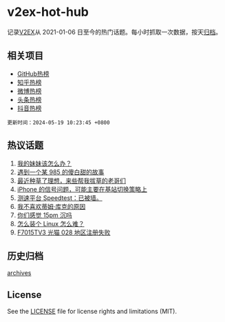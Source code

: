 # v2ex-hot-hub

 记录[V2EX](https://www.v2ex.com/)从 2021-01-06 日至今的热门话题。每小时抓取一次数据，按天[归档](archives)。
 
 ## 相关项目

- [GitHub热榜](https://github.com/snaildev/github-hot-hub)
- [知乎热榜](https://github.com/snaildev/zhihu-hot-hub)
- [微博热榜](https://github.com/snaildev/weibo-hot-hub)
- [头条热榜](https://github.com/snaildev/toutiao-hot-hub)
- [抖音热榜](https://github.com/snaildev/douyin-hot-hub)


 `更新时间：2024-05-19 10:23:45 +0800`

## 热议话题

1. [我的妹妹该怎么办？](https://www.v2ex.com/t/1041821)
1. [遇到一个某 985 的傻白甜的故事](https://www.v2ex.com/t/1041838)
1. [最近种草了理想，来些帮我拔草的老哥们](https://www.v2ex.com/t/1041801)
1. [iPhone 的信号问题，可能主要在基站切换策略上](https://www.v2ex.com/t/1041849)
1. [测速平台 Speedtest：已被墙。](https://www.v2ex.com/t/1041805)
1. [我不喜欢蒂姆·库克的原因](https://www.v2ex.com/t/1041931)
1. [你们感觉 15pm 沉吗](https://www.v2ex.com/t/1041833)
1. [怎么装个 Linux 怎么难？](https://www.v2ex.com/t/1041920)
1. [F7015TV3 光猫 028 地区注册失败](https://www.v2ex.com/t/1041813)

## 历史归档

[archives](archives)

## License

See the [LICENSE](LICENSE) file for license rights and limitations (MIT).
